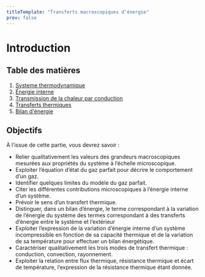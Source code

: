 ```yaml
---
titleTemplate: "Transferts macroscopiques d’énergie"
prev: false
---
```


# Introduction

## Table des matières

1. [Systeme thermodynamique](systeme-thermodynamique.md)
2. [Énergie interne](energie-interne.md)
3. [Transmission de la chaleur par conduction](transmission-chaleur.md)
4. [Transferts thermiques](transferts-thermiques.md)
5. [Bilan d'énergie](bilan-energie.md)

## Objectifs

À l’issue de cette partie, vous devrez savoir :

- Relier qualitativement les valeurs des grandeurs macroscopiques mesurées aux propriétés du système à l’échelle microscopique.
- Exploiter l’équation d’état du gaz parfait pour décrire le comportement d’un gaz.
- Identifier quelques limites du modèle du gaz parfait.
- Citer les différentes contributions microscopiques à l’énergie interne d’un système.
- Prévoir le sens d’un transfert thermique.
- Distinguer, dans un bilan d’énergie, le terme correspondant à la variation de l’énergie du système des termes correspondant à des transferts d’énergie entre le système et l’extérieur
- Exploiter l’expression de la variation d’énergie interne d’un système incompressible en fonction de sa capacité thermique et de la variation de sa température pour effectuer un bilan énergétique.
- Caractériser qualitativement les trois modes de transfert thermique : conduction, convection, rayonnement.
- Exploiter la relation entre flux thermique, résistance thermique et écart de température, l’expression de la résistance thermique étant donnée.
